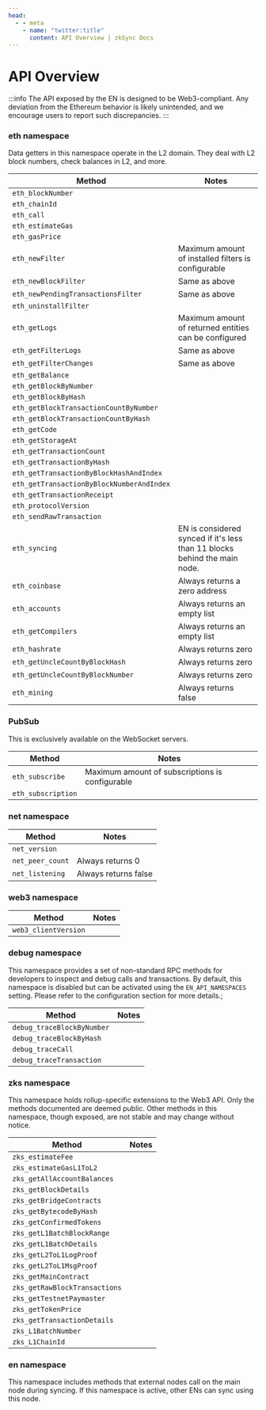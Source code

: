 ```yaml
---
head:
  - - meta
    - name: "twitter:title"
      content: API Overview | zkSync Docs
---
```


# API Overview

:::info
The API exposed by the EN is designed to be Web3-compliant. Any deviation from the Ethereum behavior is likely unintended, and we encourage users to report such discrepancies.
:::

### **eth namespace**

Data getters in this namespace operate in the L2 domain. They deal with L2 block numbers, check balances in L2, and more.

| Method                                    | Notes                                                                     |
| ----------------------------------------- | ------------------------------------------------------------------------- |
| `eth_blockNumber`                         |                                                                           |
| `eth_chainId`                             |                                                                           |
| `eth_call`                                |                                                                           |
| `eth_estimateGas`                         |                                                                           |
| `eth_gasPrice`                            |                                                                           |
| `eth_newFilter`                           | Maximum amount of installed filters is configurable                       |
| `eth_newBlockFilter`                      | Same as above                                                             |
| `eth_newPendingTransactionsFilter`        | Same as above                                                             |
| `eth_uninstallFilter`                     |                                                                           |
| `eth_getLogs`                             | Maximum amount of returned entities can be configured                     |
| `eth_getFilterLogs`                       | Same as above                                                             |
| `eth_getFilterChanges`                    | Same as above                                                             |
| `eth_getBalance`                          |                                                                           |
| `eth_getBlockByNumber`                    |                                                                           |
| `eth_getBlockByHash`                      |                                                                           |
| `eth_getBlockTransactionCountByNumber`    |                                                                           |
| `eth_getBlockTransactionCountByHash`      |                                                                           |
| `eth_getCode`                             |                                                                           |
| `eth_getStorageAt`                        |                                                                           |
| `eth_getTransactionCount`                 |                                                                           |
| `eth_getTransactionByHash`                |                                                                           |
| `eth_getTransactionByBlockHashAndIndex`   |                                                                           |
| `eth_getTransactionByBlockNumberAndIndex` |                                                                           |
| `eth_getTransactionReceipt`               |                                                                           |
| `eth_protocolVersion`                     |                                                                           |
| `eth_sendRawTransaction`                  |                                                                           |
| `eth_syncing`                             | EN is considered synced if it's less than 11 blocks behind the main node. |
| `eth_coinbase`                            | Always returns a zero address                                             |
| `eth_accounts`                            | Always returns an empty list                                              |
| `eth_getCompilers`                        | Always returns an empty list                                              |
| `eth_hashrate`                            | Always returns zero                                                       |
| `eth_getUncleCountByBlockHash`            | Always returns zero                                                       |
| `eth_getUncleCountByBlockNumber`          | Always returns zero                                                       |
| `eth_mining`                              | Always returns false                                                      |

### **PubSub**

This is exclusively available on the WebSocket servers.

| Method             | Notes                                           |
| ------------------ | ----------------------------------------------- |
| `eth_subscribe`    | Maximum amount of subscriptions is configurable |
| `eth_subscription` |                                                 |

### **net namespace**

| Method           | Notes                |
| ---------------- | -------------------- |
| `net_version`    |                      |
| `net_peer_count` | Always returns 0     |
| `net_listening`  | Always returns false |

### **web3 namespace**

| Method               | Notes |
| -------------------- | ----- |
| `web3_clientVersion` |       |

### **debug namespace**

This namespace provides a set of non-standard RPC methods for developers to inspect and debug calls and transactions. By default, this namespace is disabled but can be activated using the `EN_API_NAMESPACES` setting. Please refer to the configuration section for more details.;

| Method                     | Notes |
| -------------------------- | ----- |
| `debug_traceBlockByNumber` |       |
| `debug_traceBlockByHash`   |       |
| `debug_traceCall`          |       |
| `debug_traceTransaction`   |       |

### **zks namespace**

This namespace holds rollup-specific extensions to the Web3 API. Only the methods documented are deemed public. Other methods in this namespace, though exposed, are not stable and may change without notice.

| Method                        | Notes |
| ----------------------------- | ----- |
| `zks_estimateFee`             |       |
| `zks_estimateGasL1ToL2`       |       |
| `zks_getAllAccountBalances`   |       |
| `zks_getBlockDetails`         |       |
| `zks_getBridgeContracts`      |       |
| `zks_getBytecodeByHash`       |       |
| `zks_getConfirmedTokens`      |       |
| `zks_getL1BatchBlockRange`    |       |
| `zks_getL1BatchDetails`       |       |
| `zks_getL2ToL1LogProof`       |       |
| `zks_getL2ToL1MsgProof`       |       |
| `zks_getMainContract`         |       |
| `zks_getRawBlockTransactions` |       |
| `zks_getTestnetPaymaster`     |       |
| `zks_getTokenPrice`           |       |
| `zks_getTransactionDetails`   |       |
| `zks_L1BatchNumber`           |       |
| `zks_L1ChainId`               |       |

### **en namespace**

This namespace includes methods that external nodes call on the main node during syncing. If this namespace is active, other ENs can sync using this node.
